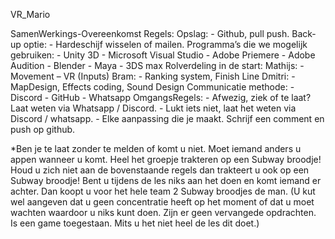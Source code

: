 VR_Mario


SamenWerkings-Overeenkomst
  Regels:
    Opslag:
      - Github, pull push.
    Back-up optie:
      - Hardeschijf wisselen of mailen.
    Programma’s die we mogelijk gebruiken:
      - Unity 3D
      - Microsoft Visual Studio
      - Adobe Priemere
      - Adobe Audition
      - Blender
      - Maya
      - 3DS max
    Rolverdeling in de start:
      Mathijs: - Movement – VR (Inputs)
      Bram: - Ranking system, Finish Line
      Dmitri: - MapDesign, Effects coding, Sound Design
    Communicatie methode:
      - Discord
      - GitHub
      - Whatsapp
    OmgangsRegels:
      - Afwezig, ziek of te laat? Laat weten via Whatsapp / Discord.
      - Lukt iets niet, laat het weten via Discord / whatsapp.
      - Elke aanpassing die je maakt. Schrijf een comment en push op github.
      
*Ben je te laat zonder te melden of komt u niet. Moet iemand anders u appen wanneer u komt. Heel het groepje trakteren op een Subway
broodje! Houd u zich niet aan de bovenstaande regels dan trakteert u ook op een Subway broodje!
Bent u tijdens de les niks aan het doen en komt iemand er achter. Dan koopt u voor het hele team 2 Subway broodjes de man.
(U kut wel aangeven dat u geen concentratie heeft op het moment of dat u moet wachten waardoor u niks kunt doen. Zijn er geen
vervangede opdrachten. Is een game toegestaan. Mits u het niet heel de les dit doet.)
